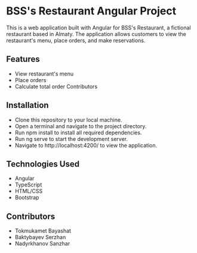 # BSS's Restaurant Angular Project

This is a web application built with Angular for BSS's Restaurant, a fictional restaurant based in Almaty. The application allows customers to view the restaurant's menu, place orders, and make reservations.

## Features
- View restaurant's menu
- Place orders
- Calculate total order Contributors

## Installation
- Clone this repository to your local machine.
- Open a terminal and navigate to the project directory.
- Run npm install to install all required dependencies.
- Run ng serve to start the development server.
- Navigate to http://localhost:4200/ to view the application.

## Technologies Used
- Angular
- TypeScript
- HTML/CSS
- Bootstrap

## Contributors
- Tokmukamet Bayashat
- Baktybayev Serzhan
- Nadyrkhanov Sanzhar

